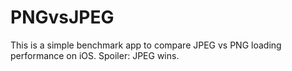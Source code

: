 PNGvsJPEG
=========

This is a simple benchmark app to compare JPEG vs PNG loading performance on iOS. Spoiler: JPEG wins.
